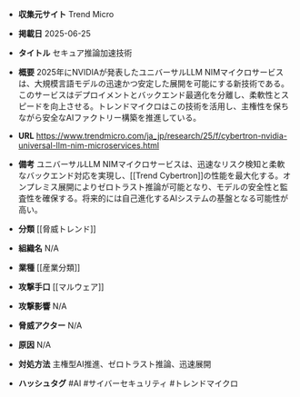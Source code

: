 - **収集元サイト**
Trend Micro

- **掲載日**
2025-06-25

- **タイトル**
セキュア推論加速技術

- **概要**
2025年にNVIDIAが発表したユニバーサルLLM NIMマイクロサービスは、大規模言語モデルの迅速かつ安定した展開を可能にする新技術である。このサービスはデプロイメントとバックエンド最適化を分離し、柔軟性とスピードを向上させる。トレンドマイクロはこの技術を活用し、主権性を保ちながら安全なAIファクトリー構築を推進している。

- **URL**
https://www.trendmicro.com/ja_jp/research/25/f/cybertron-nvidia-universal-llm-nim-microservices.html

- **備考**
ユニバーサルLLM NIMマイクロサービスは、迅速なリスク検知と柔軟なバックエンド対応を実現し、[[Trend Cybertron]]の性能を最大化する。オンプレミス展開によりゼロトラスト推論が可能となり、モデルの安全性と監査性を確保する。将来的には自己進化するAIシステムの基盤となる可能性が高い。

- **分類**
[[脅威トレンド]]

- **組織名**
N/A

- **業種**
[[産業分類]]

- **攻撃手口**
[[マルウェア]]

- **攻撃影響**
N/A

- **脅威アクター**
N/A

- **原因**
N/A

- **対処方法**
主権型AI推進、ゼロトラスト推論、迅速展開

- **ハッシュタグ**
#AI #サイバーセキュリティ #トレンドマイクロ
